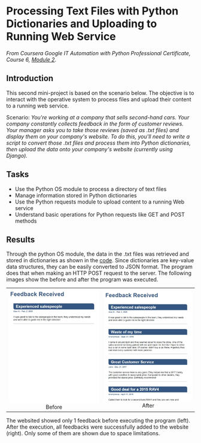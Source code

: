 # Processing Text Files with Python Dictionaries and Uploading to Running Web Service

*From Coursera Google IT Automation with Python Professional Certificate, Course 6, [Module 2](https://www.coursera.org/learn/automating-real-world-tasks-python/ungradedLti/8A6mT/qwiklabs-assessment-process-text-files-with-python-dictionaries-and-upload-to)*.

## Introduction

This second mini-project is based on the scenario below. The objective is to interact with the operative system to process files and upload their content to a running web service.

Scenario: *You're working at a company that sells second-hand cars. Your company constantly collects feedback in the form of customer reviews. Your manager asks you to take those reviews (saved as .txt files) and display them on your company's website. To do this, you'll need to write a script to convert those .txt files and process them into Python dictionaries, then upload the data onto your company's website (currently using Django).*

## Tasks

- Use the Python OS module to process a directory of text files
- Manage information stored in Python dictionaries
- Use the Python requests module to upload content to a running Web service
- Understand basic operations for Python requests like GET and POST methods

## Results

Through the python OS module, the data in the .txt files was retrieved and stored in dictionaries as shown in the [code](https://github.com/carlos-p-t/Google-IT-Automation-Course/blob/main/Mini%20Project%202/data_processing.py). Since dictionaries are key-value data structures, they can be easily converted to JSON format. The program does that when making an HTTP POST request to the server. The following images show the before and after the program was executed.

<div align="center">
  <table>
    <tr>
      <td align="center">
        <img src="https://github.com/carlos-p-t/Google-IT-Automation-Course/blob/main/Mini%20Project%202/before.jpg" alt="Before" width="500">
        <br>
        Before
      </td>
      <td align="center">
        <img src="https://github.com/carlos-p-t/Google-IT-Automation-Course/blob/main/Mini%20Project%202/after.jpg" alt="After" width="500">
        <br>
        After
      </td>
    </tr>
  </table>
</div>

The websited showed only 1 feedback before executing the program (left). After the execution, all feedbacks were successfully added to the website (right). Only some of them are shown due to space limitations.
